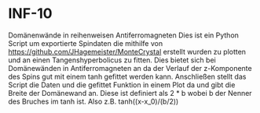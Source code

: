 # INF-10
Domänenwände in reihenweisen Antiferromagneten
Dies ist ein Python Script um exportierte Spindaten die mithilfe von https://github.com/JHagemeister/MonteCrystal erstellt wurden zu plotten und an einen Tangenshyperbolicus zu fitten. Dies bietet sich bei Domänewänden in Antiferromagneten an da der Verlauf der z-Komponente des Spins gut mit einem tanh gefittet werden kann. Anschließen stellt das Script die Daten und die gefittet Funktion in einem Plot da und gibt die Breite der Domänewand an. Diese ist definiert als 2 * b wobei b der Nenner des Bruches im tanh ist. Also z.B. tanh((x-x_0)/(b/2))
